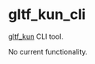 # gltf_kun_cli

[gltf_kun](https://github.com/unavi-xyz/gltf_kun) CLI tool.

No current functionality.
